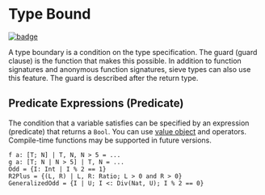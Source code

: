 # Type Bound

[![badge](https://img.shields.io/endpoint.svg?url=https%3A%2F%2Fgezf7g7pd5.execute-api.ap-northeast-1.amazonaws.com%2Fdefault%2Fsource_up_to_date%3Fowner%3Derg-lang%26repos%3Derg%26ref%3Dmain%26path%3Ddoc/EN/syntax/type/19_bound.md%26commit_hash%3D2f89a30335024a46ec0b3f6acc6d5a4b8238b7b0)](https://gezf7g7pd5.execute-api.ap-northeast-1.amazonaws.com/default/source_up_to_date?owner=erg-lang&repos=erg&ref=main&path=doc/EN/syntax/type/19_bound.md&commit_hash=2f89a30335024a46ec0b3f6acc6d5a4b8238b7b0)

A type boundary is a condition on the type specification. The guard (guard clause) is the function that makes this possible.
In addition to function signatures and anonymous function signatures, sieve types can also use this feature.
The guard is described after the return type.

## Predicate Expressions (Predicate)

The condition that a variable satisfies can be specified by an expression (predicate) that returns a `Bool`.
You can use [value object](./08_value.md) and operators. Compile-time functions may be supported in future versions.

```erg
f a: [T; N] | T, N, N > 5 = ...
g a: [T; N | N > 5] | T, N = ...
Odd = {I: Int | I % 2 == 1}
R2Plus = {(L, R) | L, R: Ratio; L > 0 and R > 0}
GeneralizedOdd = {I | U; I <: Div(Nat, U); I % 2 == 0}
```
